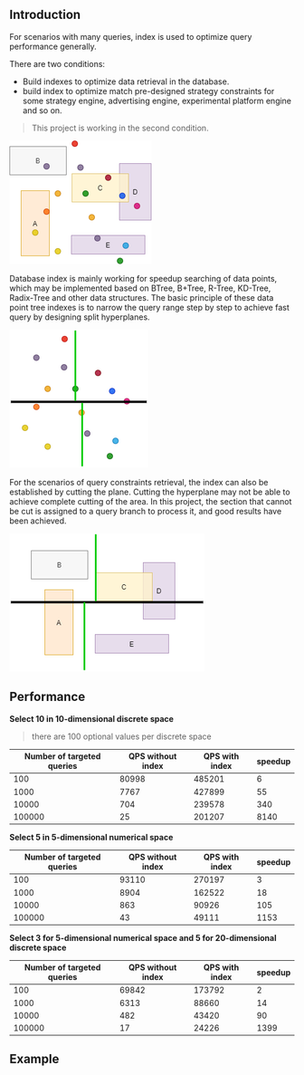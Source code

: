 ## Introduction

For scenarios with many queries, index is used to optimize query performance generally.

There are two conditions:
* Build indexes to optimize data retrieval in the database.
* build index to optimize match pre-designed strategy constraints for some strategy engine, advertising engine, experimental platform engine and so on.

>This project is working in the second condition.

![avatar](https://github.com/boostlearn/go-kd-segment-tree/raw/master/doc/index_common.png)

Database index is mainly working for speedup searching of data points, which may be implemented based on BTree, B+Tree, R-Tree, KD-Tree, Radix-Tree and other data structures.
The basic principle of these data point tree indexes is to narrow the query range step by step to achieve fast query by designing split hyperplanes.

![avatar](https://github.com/boostlearn/go-kd-segment-tree/raw/master/doc/point_index.png)

For the scenarios of query constraints retrieval, the index can also be established by cutting the plane.
Cutting the hyperplane may not be able to achieve complete cutting of the area. In this project, the section that cannot be cut is assigned to a query branch to process it, and good results have been achieved.

![avatar](https://github.com/boostlearn/go-kd-segment-tree/raw/master/doc/segment_index.png)

## Performance

**Select 10 in 10-dimensional discrete space**
>there are 100 optional values per discrete space

|Number of targeted queries|QPS without index|QPS with index|speedup|
|----|----|---|----|
|100|80998|485201|6|
|1000|7767|427899|55|
|10000|704|239578|340|
|100000|25|201207|8140|

**Select 5 in 5-dimensional numerical space**

|Number of targeted queries|QPS without index|QPS with index|speedup|
|----|----|---|----|
|100|93110|270197|3|
|1000|8904|162522|18|
|10000|863|90926|105|
|100000|43|49111|1153|

**Select 3 for 5-dimensional numerical space and 5 for 20-dimensional discrete space**

|Number of targeted queries|QPS without index|QPS with index|speedup|
|----|----|---|----|
|100|69842|173792|2|
|1000|6313|88660|14|
|10000|482|43420|90|
|100000|17|24226|1399|

## Example
